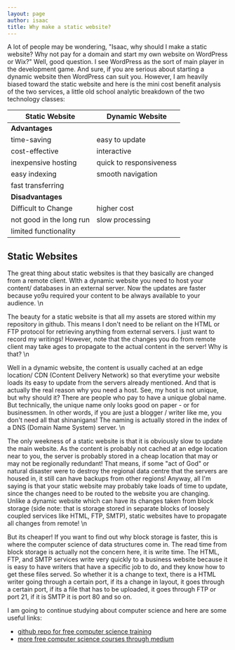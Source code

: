 ```yaml
---
layout: page
author: isaac
title: Why make a static website?
---
```

A lot of people may be wondering, "Isaac, why should I make a static website? Why not pay for a domain and start my own website on WordPress or Wix?"
Well, good question. I see WordPress as the sort of main player in the development game. And sure, if you are serious about starting a dynamic website then WordPress can suit you. However, I am heavily biased toward the static website and here is the mini cost benefit analysis of the two services, a little old school analytic breakdown of the two technology classes:

| Static Website | Dynamic Website |
|--------|---------|
| **Advantages**|
|time-saving|easy to update|
|cost-effective|interactive|
|inexpensive hosting|quick to responsiveness|
|easy indexing|smooth navigation|
|fast transferring||
|**Disadvantages**|
|Difficult to Change|higher cost|
|not good in the long run|slow processing|
|limited functionality||

## Static Websites

The great thing about static websites is that they basically are changed from a remote client. WIth a dynamic website you need to host your content/ databases in an external server. Now the updates are faster because yo9u required your content to be always available to your audience. \n

The beauty for a static website is that all my assets are stored within my repository in github. This means I don't need to be reliant on the HTML or FTP protocol for retrieving anything from external servers. I just want to record my writings! However, note that the changes you do from remote client may take
ages to propagate to the actual content in the server! Why is that? \n

Well in a dynamic website, the content is usually cached at an edge location/ CDN (Content Delivery Network) so that everytime your website loads its easy to update from the servers already mentioned. And that is actually the real reason why you need a host. See, my host is not unique, but why should it? There are people who pay to have a unique global name. But technically, the unique name only looks good on paper - or for businessmen. In other words, if you are just a blogger / writer like me, you don't need all that shinanigans! The naming is actually stored in the index of a DNS (Domain Name System) server. \n

The only weekness of a static website is that it is obviously slow to update the main website. As the content is probably not cached at an edge location near to you, the server is probably stored in a cheap location that may or may not be regionally redundant! That means, if some "act of God" or natural
disaster were to destroy the regional data centre that the servers are housed in, it still can have backups from other regions! Anyway, all I'm saying is that your static website may probably take loads of time to update, since the changes need to be routed to the website you are changing. Unlike a dynamic website which can have its changes taken from block storage (side note: that is storage stored in separate blocks of loosely coupled services like HTML, FTP, SMTP), static websites have to propagate all changes from remote! \n

But its cheaper! If you want to find out why block storage is faster, this is where the computer science of data structures come in. The read time from block storage is actually not the concern here, it is write time. The HTML, FTP, and SMTP services write very quickly to a business website because it is easy to have writers that have a specific job to do, and they know how to get these files served. So whether it is a change to text, there is a HTML writer
going through a certain port, if its a change in layout, it goes through a certain port, if its a file that has to be uploaded, it goes through FTP
or port 21, if it is SMTP it is port 80 and so on.

I am going to continue studying about computer science and here are some useful links:

- [github repo for free computer science training][def]
- [more free computer science courses through medium](https://medium.com/free-code-camp/370-free-online-programming-computer-science-courses-you-can-start-this-month-fc5b9867769e)

[def]: https://github.com/ossu/computer-science
